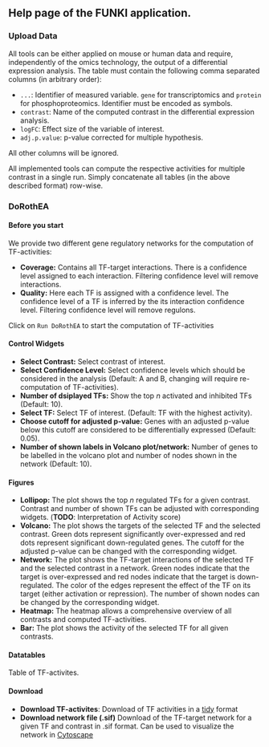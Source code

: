 ## Help page of the FUNKI application.
### Upload Data
All tools can be either applied on mouse or human data and require, independently of the omics technology, the output of a differential expression analysis. The table must contain the following comma separated columns (in arbitrary order): 
 
* `...`: Identifier of measured variable. `gene` for transcriptomics and `protein` for phosphoproteomics. Identifier must be encoded as symbols.
* `contrast`: Name of the computed contrast in the differential expression analysis.
* `logFC`: Effect size of the variable of interest.
* `adj.p.value`: p-value corrected for multiple hypothesis.

All other columns will be ignored.

All implemented tools can compute the respective activities for multiple contrast in a single run. Simply concatenate all tables (in the above described format) row-wise.

### DoRothEA
#### Before you start
We provide two different gene regulatory networks for the computation of TF-activities:

* **Coverage:** Contains all TF-target interactions. There is a confidence level assigned to each interaction. Filtering confidence level will remove interactions.
* **Quality:** Here each TF is assigned with a confidence level. The confidence level of a TF is inferred by the its interaction confidence level. Filtering confidence level will remove regulons.

Click on `Run DoRothEA` to start the computation of TF-activities

#### Control Widgets

* **Select Contrast:** Select contrast of interest.
* **Select Confidence Level:** Select confidence levels which should be considered in the analysis (Default: A and B, changing will require re-computation of TF-activities). 
* **Number of dsiplayed TFs:** Show the top *n* activated and inhibited TFs (Default: 10).
* **Select TF:** Select TF of interest. (Default: TF with the highest activity).
* **Choose cutoff for adjusted p-value:** Genes with an adjusted p-value below this cutoff are considered to be differentially expressed (Default: 0.05).
* **Number of shown labels in Volcano plot/network:** Number of genes to be labelled in the volcano plot and number of nodes shown in the network (Default: 10).

#### Figures
* **Lollipop:** The plot shows the top *n* regulated TFs for a given contrast. Contrast and number of shown TFs can be adjusted with corresponding widgets. (**TODO**: Interpretation of Activity score)
* **Volcano:** The plot shows the targets of the selected TF and the selected contrast. Green dots represent significantly over-expressed and red dots represent significant down-regulated genes. The cutoff for the adjusted p-value can be changed with the corresponding widget.
* **Network:** The plot shows the TF-target interactions of the selected TF and the selected contrast in a network. Green nodes indicate that the target is over-expressed and red nodes indicate that the target is down-regulated. The color of the edges represent the effect of the TF on its target (either activation or repression). The number of shown nodes can be changed by the corresponding widget.
* **Heatmap:** The heatmap allows a comprehensive overview of all contrasts and computed TF-activities.
* **Bar:** The plot shows the activity of the selected TF for all given contrasts.

#### Datatables
Table of TF-activites.

#### Download
* **Download TF-activites**: Download of TF activities in a [tidy](https://r4ds.had.co.nz/tidy-data.html) format
* **Download network file (.sif)** Download of the TF-target network for a given TF and contrast in .sif format. Can be used to visualize the network in [Cytoscape](https://cytoscape.org)
